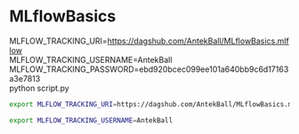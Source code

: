 # MLflowBasics


MLFLOW_TRACKING_URI=https://dagshub.com/AntekBall/MLflowBasics.mlflow \
MLFLOW_TRACKING_USERNAME=AntekBall \
MLFLOW_TRACKING_PASSWORD=ebd920bcec099ee101a640bb9c6d17163a3e7813 \
python script.py


``` bash
export MLFLOW_TRACKING_URI=https://dagshub.com/AntekBall/MLflowBasics.mlflow

export MLFLOW_TRACKING_USERNAME=AntekBall 



```
